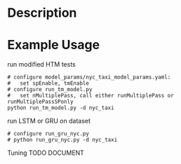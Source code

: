 # Description



# Example Usage

run modified HTM tests 

    # configure model_params/nyc_taxi_model_params.yaml:
    #   set spEnable, tmEnable
    # configure run_tm_model.py
    #   set nMultiplePass, call either runMultiplePass or runMultiplePassSPonly
	python run_tm_model.py -d nyc_taxi 

run LSTM or GRU on dataset

    # configure run_gru_nyc.py
    # python run_gru_nyc.py -d nyc_taxi


Tuning TODO DOCUMENT